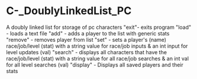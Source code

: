 # C-_DoublyLinkedList_PC
A doubly linked list for storage of pc characters
"exit"- exits program
"load" <file> - loads a text file
"add" <name> - adds a player to the list with generic stats
"remove" <name> - removes player from list
"set" <name><stat><val> - sets a player's (name) race/job/level (stat) with a string value for race/job inputs & an int input for level updates (val)
"search" <stat><val> - displays all characters that have the race/job/level (stat) with a string value for all race/job searches & an int val for all level searches (val)
"display" - Displays all saved players and their stats

